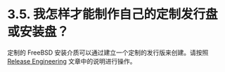 # 3.5. 我怎样才能制作自己的定制发行盘或安装盘？

定制的 FreeBSD 安装介质可以通过建立一个定制的发行版来创建。请按照 [Release Engineering](https://docs.freebsd.org/en/articles/releng/) 文章中的说明进行操作。
